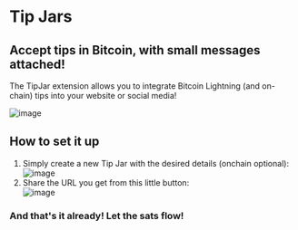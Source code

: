 <h1>Tip Jars</h1>
<h2>Accept tips in Bitcoin, with small messages attached!</h2>
The TipJar extension allows you to integrate Bitcoin Lightning (and on-chain) tips into your website or social media!

![image](https://user-images.githubusercontent.com/28876473/134997129-c2f3f13c-a65d-42ed-a9c4-8a1da569d74f.png)

<h2>How to set it up</h2>

1. Simply create a new Tip Jar with the desired details (onchain optional):  
![image](https://user-images.githubusercontent.com/28876473/134996842-ec2f2783-2eef-4671-8eaf-023713865512.png)
1. Share the URL you get from this little button:  
![image](https://user-images.githubusercontent.com/28876473/134996973-f8ed4632-ea2f-4b62-83f1-1e4c6b6c91fa.png)


<h3>And that's it already! Let the sats flow!</h3>
